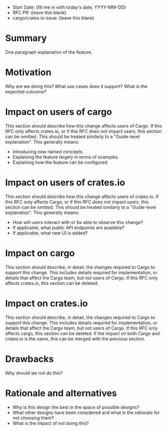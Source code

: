 - Start Date: (fill me in with today's date, YYYY-MM-DD)
- RFC PR: (leave this blank)
- cargo/crates.io issue: (leave this blank)

# Summary

One paragraph explanation of the feature.

# Motivation

Why are we doing this? What use cases does it support? What is the expected outcome?

# Impact on users of cargo

This section should describe how this change affects users of Cargo. If this RFC
only affects crates.io, or if this RFC does not impact users, this section can
be omitted. This should be treated similarly to a "Guide-level explanation".
This generally means:

- Introducing new named concepts.
- Explaining the feature largely in terms of examples.
- Explaining how the feature can be configured

# Impact on users of crates.io

This section should describe how this change affects users of crates.io. If this
RFC only affects Cargo, or if this RFC does not impact users, this section can
be omitted. This should be treated similarly to a "Guide-level explanation".
This generally means:

- How will users interact with or be able to observe this change?
- If applicable, what public API endpoints are available?
- If applicable, what new UI is added?

# Impact on cargo

This section should describe, in detail, the changes required to Cargo to
support this change. This includes details required for implementation, or
details that affect the Cargo team, but not users of Cargo. If this RFC only
affects crates.io, this section can be deleted.

# Impact on crates.io

This section should describe, in detail, the changes required to Cargo to
support this change. This includes details required for implementation, or
details that affect the Cargo team, but not users of Cargo. If this RFC only
affects cargo, this section can be deleted. If the impact on both Cargo and
crates.io is the same, this can be merged with the previous section.

# Drawbacks

Why should we not do this?

# Rationale and alternatives

- Why is this design the best in the space of possible designs?
- What other designs have been considered and what is the rationale for not choosing them?
- What is the impact of not doing this?
